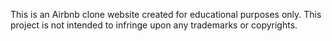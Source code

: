 This is an Airbnb clone website created for educational purposes only. This project is not intended to infringe upon any trademarks or copyrights.

